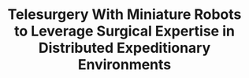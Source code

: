 ---
layout: default
title: Telesurgery With Miniature Robots to Leverage Surgical Expertise in Distributed Expeditionary Environments
authors: M Reichenbach, T Frederick, L Cubrich, WG Bircher, et. al.
publication: Journal of Military Medicine
year: 2017
award: 
doi: http://dx.doi.org/XX.XXX/
---
